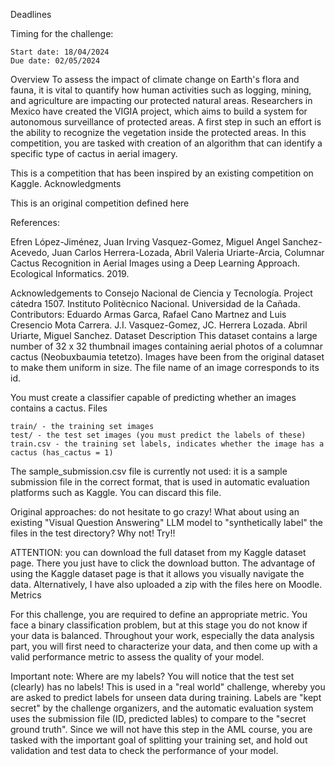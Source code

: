 Deadlines

Timing for the challenge:

    Start date: 18/04/2024
    Due date: 02/05/2024

Overview
To assess the impact of climate change on Earth's flora and fauna, it is vital to quantify how human activities such as logging, mining, and agriculture are impacting our protected natural areas. Researchers in Mexico have created the VIGIA project, which aims to build a system for autonomous surveillance of protected areas. A first step in such an effort is the ability to recognize the vegetation inside the protected areas. In this competition, you are tasked with creation of an algorithm that can identify a specific type of cactus in aerial imagery.

This is a competition that has been inspired by an existing competition on Kaggle.
Acknowledgments

This is an original competition defined here

References:

Efren López-Jiménez, Juan Irving Vasquez-Gomez, Miguel Angel Sanchez-Acevedo, Juan Carlos Herrera-Lozada, Abril Valeria Uriarte-Arcia, Columnar Cactus Recognition in Aerial Images using a Deep Learning Approach. Ecological Informatics. 2019.

Acknowledgements to Consejo Nacional de Ciencia y Tecnología. Project cátedra 1507. Instituto Politècnico Nacional. Universidad de la Cañada. Contributors: Eduardo Armas Garca, Rafael Cano Martnez and Luis Cresencio Mota Carrera. J.I. Vasquez-Gomez, JC. Herrera Lozada. Abril Uriarte, Miguel Sanchez.
Dataset Description
This dataset contains a large number of 32 x 32 thumbnail images containing aerial photos of a columnar cactus (Neobuxbaumia tetetzo). Images have been from the original dataset to make them uniform in size. The file name of an image corresponds to its id.

You must create a classifier capable of predicting whether an images contains a cactus.
Files

    train/ - the training set images
    test/ - the test set images (you must predict the labels of these)
    train.csv - the training set labels, indicates whether the image has a cactus (has_cactus = 1)

The sample_submission.csv file is currently not used: it is a sample submission file in the correct format, that is used in automatic evaluation platforms such as Kaggle. You can discard this file.

Original approaches: do not hesitate to go crazy! What about using an existing "Visual Question Answering" LLM model to "synthetically label" the files in the test directory? Why not! Try!!

ATTENTION: you can download the full dataset from my Kaggle dataset page. There you just have to click the download button.  The advantage of using the Kaggle dataset page is that it allows you visually navigate the data. Alternatively, I have also uploaded a zip with the files here on Moodle.
Metrics

For this challenge, you are required to define an appropriate metric. You face a binary classification problem, but at this stage you do not know if your data is balanced. Throughout your work, especially the data analysis part, you will first need to characterize your data, and then come up with a valid performance metric to assess the quality of your model. 

Important note:
Where are my labels? You will notice that the test set (clearly) has no labels! This is used in a "real world" challenge, whereby you are asked to predict labels for unseen data during training. Labels are "kept secret" by the challenge organizers, and the automatic evaluation system uses the submission file (ID, predicted lables) to compare to the "secret ground truth".
Since we will not have this step in the AML course, you are tasked with the important goal of splitting your training set, and hold out validation and test data to check the performance of your model.